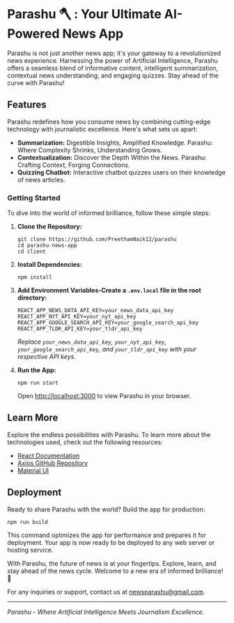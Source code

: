 # Parashu 🪓 : Your Ultimate AI-Powered News App

Parashu is not just another news app; it's your gateway to a revolutionized news experience. Harnessing the power of Artificial Intelligence, Parashu offers a seamless blend of informative content, intelligent summarization, contextual news understanding, and engaging quizzes. Stay ahead of the curve with Parashu!

## Features

Parashu redefines how you consume news by combining cutting-edge technology with journalistic excellence. Here's what sets us apart:

- **Summarization:** Digestible Insights, Amplified Knowledge. Parashu: Where Complexity Shrinks, Understanding Grows.
- **Contextualization:** Discover the Depth Within the News. Parashu: Crafting Context, Forging Connections.
- **Quizzing Chatbot:** Interactive chatbot quizzes users on their knowledge of news articles.

### Getting Started

To dive into the world of informed brilliance, follow these simple steps:

1. **Clone the Repository:**

   ```
   git clone https://github.com/PreethamNaik12/parashu
   cd parashu-news-app
   cd client
   ```

2. **Install Dependencies:**

   ```
   npm install
   ```

3. **Add Environment Variables-Create a `.env.local` file in the root directory:**

   ```
   REACT_APP_NEWS_DATA_API_KEY=your_news_data_api_key
   REACT_APP_NYT_API_KEY=your_nyt_api_key
   REACT_APP_GOOGLE_SEARCH_API_KEY=your_google_search_api_key
   REACT_APP_TLDR_API_KEY=your_tldr_api_key
   ```
   *Replace `your_news_data_api_key`, `your_nyt_api_key`, `your_google_search_api_key`, and `your_tldr_api_key` with your respective API keys*.

4. **Run the App:**

   ```
   npm run start
   ```

   Open [http://localhost:3000](http://localhost:3000) to view Parashu in your browser.

## Learn More

Explore the endless possibilities with Parashu. To learn more about the technologies used, check out the following resources:

- [React Documentation](https://reactjs.org/docs/getting-started.html)
- [Axios GitHub Repository](https://github.com/axios/axios)
- [Material UI](https://mui.com/material-ui/)

## Deployment

Ready to share Parashu with the world? Build the app for production:

```
npm run build
```

This command optimizes the app for performance and prepares it for deployment. Your app is now ready to be deployed to any web server or hosting service.


With Parashu, the future of news is at your fingertips. Explore, learn, and stay ahead of the news cycle. Welcome to a new era of informed brilliance! 🚀

For any inquiries or support, contact us at newsparashu@gmail.com.

---

_Parashu - Where Artificial Intelligence Meets Journalism Excellence._


